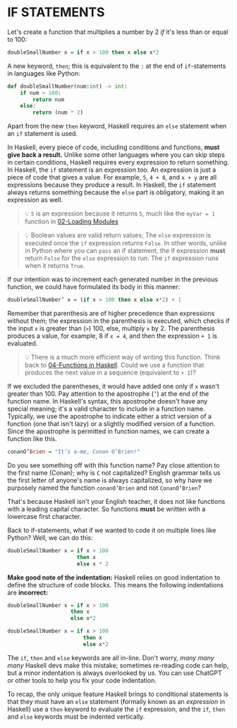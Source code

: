 # IF STATEMENTS

Let's create a function that multiplies a number by 2 *if* it's less than or equal to 100:

```haskell
doubleSmallNumber x = if x > 100 then x else x*2
```
A new keyword, `then`; this is equivalent to the `:` at the end of `if`-statements in languages like Python:

```python
def doubleSmallNumber(num:int) -> int:
    if num > 100:
        return num
    else:
        return (num * 2)
```
Apart from the new `then` keyword, Haskell requires an `else` statement when an `if` statement is used.

In Haskell, every piece of code, including conditions and functions, **must give back a result.** Unlike some other languages where you can skip steps in certain conditions, Haskell requires every expression to return something. In Haskell, the `if` statement is an expression too. An expression is just a piece of code that gives a value. For example, `5`, `4 + 8`, and `x + y` are all expressions because they produce a result. In Haskell, the `if` statement always returns something because the `else` part is obligatory, making it an expression as well.

> 💡 `5` is an expression because it returns `5`, much like the `myVar = 1` function in [02-Loading Modules](./02-Loading%20Modules)

> 💡 Boolean values are valid return values; The `else` expression is executed once the `if` expression returns `False`. In other words, unlike in Python where you can `pass` an if statement, the if expression **must** return `False` for the `else` expression to run. The `if` expression runs when it returns `True`.

If our intention was to increment each generated number in the previous function, we could have formulated its body in this manner:

```haskell
doubleSmallNumber’ x = (if x > 100 then x else x*2) + 1
```

Remember that parenthesis are of higher precedence than expressions without them; the expression in the parenthesis is executed, which checks if the input `x` is greater than (`>`) 100, else, multiply `x` by 2. The parenthesis produces a value, for example, 8 if `x = 4`, and then the expression `+ 1` is evaluated.

> 💡 There is a much more efficient way of writing this function. Think back to [04-Functions in Haskell](./04-Functions%20in%20Haskell). Could we use a function that produces the next value in a sequence (equivalent to `+ 1`)?

If we excluded the parentheses, it would have added one only if `x` wasn't greater than 100. Pay attention to the apostrophe (`’`) at the end of the function name. In Haskell's syntax, this apostrophe doesn't have any special meaning; it's a valid character to include in a function name. Typically, we use the apostrophe to indicate either a strict version of a function (one that isn't lazy) or a slightly modified version of a function. Since the apostrophe is permitted in function names, we can create a function like this.

```haskell
conanO’Brien = "It’s a-me, Conan O’Brien!"
```
Do you see something off with this function name? Pay close attention to the first name (Conan); why is `C` not capitalized? English grammar tells us the first letter of anyone's name is always capitalized, so why have we purposely named the function `conanO’Brien` and not `ConanO’Brien`?

That's because Haskell isn't your English teacher, it does not like functions with a leading capital character. So functions **must** be written with a lowercase first character.

Back to if-statements, what if we wanted to code it on multiple lines like Python? Well, we can do this:

```Haskell
doubleSmallNumber x = if x > 100
                      then x
                      else x * 2
```

**Make good note of the indentation:** Haskell relies on good indentation to define the structure of code blocks. This means the following indentations are **incorrect:**
```haskell
doubleSmallNumber x = if x > 100 
                    then x
                    else x*2
```
```haskell
doubleSmallNumber x = if x > 100 
                        then x
                        else x*2
```
The `if`, `then` and `else` keywords are all in-line. Don't worry, *many many many* Haskell devs make this mistake; sometimes re-reading code can help, but a minor indentation is always overlooked by us. You can use ChatGPT or other tools to help you fix your code indentation.

To recap, the only unique feature Haskell brings to conditional statements is that they must have an `else` statement (formally known as an *expression* in Haskell) use a `then` keyword to evaluate the `if` expression, and the `if`, `then` and `else` keywords must be indented vertically.

